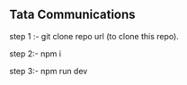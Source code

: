 ## Tata Communications

step 1 :- git clone repo url (to clone this repo).

step 2:- npm i

step 3:- npm run dev 

